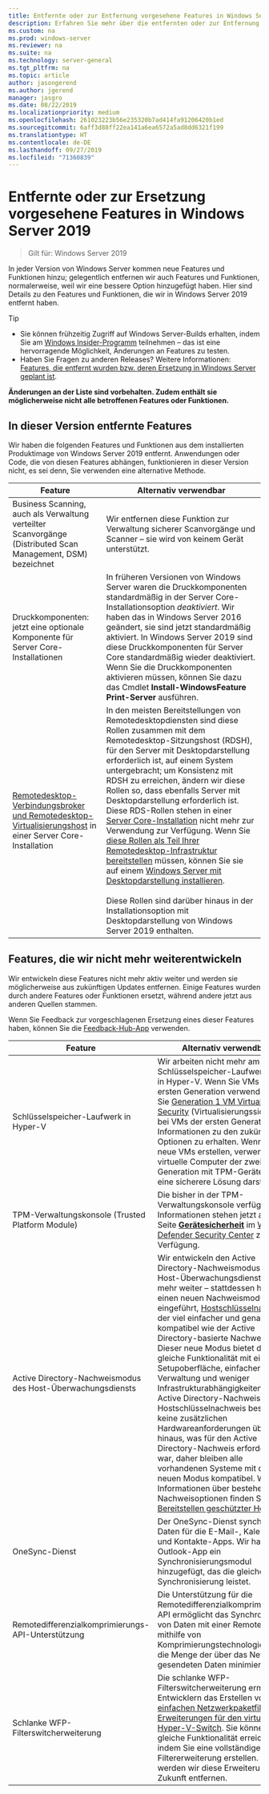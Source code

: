 ```yaml
---
title: Entfernte oder zur Entfernung vorgesehene Features in Windows Server 2019
description: Erfahren Sie mehr über die entfernten oder zur Entfernung vorgesehenen Features ab Windows Server 2019.
ms.custom: na
ms.prod: windows-server
ms.reviewer: na
ms.suite: na
ms.technology: server-general
ms.tgt_pltfrm: na
ms.topic: article
author: jasongerend
ms.author: jgerend
manager: jasgro
ms.date: 08/22/2019
ms.localizationpriority: medium
ms.openlocfilehash: 261023223b56e235320b7ad414fa91206420b1ed
ms.sourcegitcommit: 6aff3d88ff22ea141a6ea6572a5ad8dd6321f199
ms.translationtype: HT
ms.contentlocale: de-DE
ms.lasthandoff: 09/27/2019
ms.locfileid: "71360839"
---
```

# <a name="features-removed-or-planned-for-replacement-starting-windows-server-2019"></a>Entfernte oder zur Ersetzung vorgesehene Features in Windows Server 2019

>Gilt für: Windows Server 2019

In jeder Version von Windows Server kommen neue Features und Funktionen hinzu; gelegentlich entfernen wir auch Features und Funktionen, normalerweise, weil wir eine bessere Option hinzugefügt haben. Hier sind Details zu den Features und Funktionen, die wir in Windows Server 2019 entfernt haben.

> [!TIP]
> - Sie können frühzeitig Zugriff auf Windows Server-Builds erhalten, indem Sie am [Windows Insider-Programm](https://insider.windows.com) teilnehmen – das ist eine hervorragende Möglichkeit, Änderungen an Features zu testen.
> - Haben Sie Fragen zu anderen Releases? Weitere Informationen: [Features, die entfernt wurden bzw. deren Ersetzung in Windows Server geplant ist](removed-features.md).

**Änderungen an der Liste sind vorbehalten. Zudem enthält sie möglicherweise nicht alle betroffenen Features oder Funktionen.** 

## <a name="features-we-removed-in-this-release"></a>In dieser Version entfernte Features

Wir haben die folgenden Features und Funktionen aus dem installierten Produktimage von Windows Server 2019 entfernt. Anwendungen oder Code, die von diesen Features abhängen, funktionieren in dieser Version nicht, es sei denn, Sie verwenden eine alternative Methode.

| Feature   | Alternativ verwendbar |
| --------- | -------------------- |
| Business Scanning, auch als Verwaltung verteilter Scanvorgänge (Distributed Scan Management, DSM) bezeichnet|Wir entfernen diese Funktion zur Verwaltung sicherer Scanvorgänge und Scanner – sie wird von keinem Gerät unterstützt. |
| Druckkomponenten: jetzt eine optionale Komponente für Server Core-Installationen|In früheren Versionen von Windows Server waren die Druckkomponenten standardmäßig in der Server Core-Installationsoption *deaktiviert*. Wir haben das in Windows Server 2016 geändert, sie sind jetzt standardmäßig aktiviert. In Windows Server 2019 sind diese Druckkomponenten für Server Core standardmäßig wieder deaktiviert. Wenn Sie die Druckkomponenten aktivieren müssen, können Sie dazu das Cmdlet **Install-WindowsFeature Print-Server** ausführen. |
| [Remotedesktop-Verbindungsbroker und Remotedesktop-Virtualisierungshost](../remote/remote-desktop-services/desktop-hosting-service.md) in einer Server Core-Installation|In den meisten Bereitstellungen von Remotedesktopdiensten sind diese Rollen zusammen mit dem Remotedesktop-Sitzungshost (RDSH), für den Server mit Desktopdarstellung erforderlich ist, auf einem System untergebracht; um Konsistenz mit RDSH zu erreichen, ändern wir diese Rollen so, dass ebenfalls Server mit Desktopdarstellung erforderlich ist. Diese RDS-Rollen stehen in einer [Server Core-Installation](../administration/server-core/what-is-server-core.md) nicht mehr zur Verwendung zur Verfügung. Wenn Sie [diese Rollen als Teil Ihrer Remotedesktop-Infrastruktur bereitstellen](../remote/remote-desktop-services/rds-deploy-infrastructure.md) müssen, können Sie sie auf einem [Windows Server mit Desktopdarstellung installieren](../get-started/getting-started-with-server-with-desktop-experience.md). <br/><br/>Diese Rollen sind darüber hinaus in der Installationsoption mit Desktopdarstellung von Windows Server 2019 enthalten. |

## <a name="features-were-no-longer-developing"></a>Features, die wir nicht mehr weiterentwickeln

Wir entwickeln diese Features nicht mehr aktiv weiter und werden sie möglicherweise aus zukünftigen Updates entfernen. Einige Features wurden durch andere Features oder Funktionen ersetzt, während andere jetzt aus anderen Quellen stammen. 

Wenn Sie Feedback zur vorgeschlagenen Ersetzung eines dieser Features haben, können Sie die [Feedback-Hub-App](https://support.microsoft.com/help/4021566/windows-10-send-feedback-to-microsoft-with-feedback-hub-app) verwenden. 

| Feature     | Alternativ verwendbar |
| ----------- | --------------------- |
| Schlüsselspeicher-Laufwerk in Hyper-V|Wir arbeiten nicht mehr am Schlüsselspeicher-Laufwerkfeature in Hyper-V. Wenn Sie VMs der ersten Generation verwenden, lesen Sie [Generation 1 VM Virtualization Security](../virtualization/hyper-v/learn-more/generation-1-virtual-machine-security-settings-for-hyper-v.md) (Virtualisierungssicherheit bei VMs der ersten Generation), um Informationen zu den zukünftigen Optionen zu erhalten. Wenn Sie neue VMs erstellen, verwenden Sie virtuelle Computer der zweiten Generation mit TPM-Geräten, die eine sicherere Lösung darstellen. |
| TPM-Verwaltungskonsole (Trusted Platform Module)|Die bisher in der TPM-Verwaltungskonsole verfügbaren Informationen stehen jetzt auf der Seite [**Gerätesicherheit**](https://docs.microsoft.com/windows/security/threat-protection/windows-defender-security-center/wdsc-device-security) im [Windows Defender Security Center](https://docs.microsoft.com/windows/security/threat-protection/windows-defender-security-center/windows-defender-security-center) zur Verfügung. |
| Active Directory-Nachweismodus des Host-Überwachungsdiensts|Wir entwickeln den Active Directory-Nachweismodus des Host-Überwachungsdiensts nicht mehr weiter – stattdessen haben wir einen neuen Nachweismodus eingeführt, [Hostschlüsselnachweis](../security/guarded-fabric-shielded-vm/guarded-fabric-create-host-key.md), der viel einfacher und genauso kompatibel wie der Active Directory-basierte Nachweis ist.  Dieser neue Modus bietet die gleiche Funktionalität mit einer Setupoberfläche, einfacherer Verwaltung und weniger Infrastrukturabhängigkeiten als der Active Directory-Nachweis. Für den Hostschlüsselnachweis bestehen keine zusätzlichen Hardwareanforderungen über das hinaus, was für den Active Directory-Nachweis erforderlich war, daher bleiben alle vorhandenen Systeme mit dem neuen Modus kompatibel. Weitere Informationen über bestehende Nachweisoptionen finden Sie unter [Bereitstellen geschützter Hosts](../security/guarded-fabric-shielded-vm/guarded-fabric-configure-hgs-with-authorized-hyper-v-hosts.md). |
| OneSync-Dienst | Der OneSync-Dienst synchronisiert Daten für die E-Mail-, Kalender- und Kontakte-Apps. Wir haben der Outlook-App ein Synchronisierungsmodul hinzugefügt, das die gleiche Synchronisierung leistet. |
| Remotedifferenzialkomprimierungs-API-Unterstützung | Die Unterstützung für die Remotedifferenzialkomprimierungs-API ermöglicht das Synchronisieren von Daten mit einer Remotequelle mithilfe von Komprimierungstechnologien, die die Menge der über das Netzwerk gesendeten Daten minimiert. |
| Schlanke WFP-Filterswitcherweiterung | Die schlanke WFP-Filterswitcherweiterung ermöglicht Entwicklern das Erstellen von [einfachen Netzwerkpaketfilter-Erweiterungen für den virtuellen Hyper-V-Switch](https://docs.microsoft.com/windows-hardware/drivers/network/using-virtual-switch-filtering). Sie können die gleiche Funktionalität erreichen, indem Sie eine vollständige Filtererweiterung erstellen. Daher werden wir diese Erweiterung in Zukunft entfernen. |
